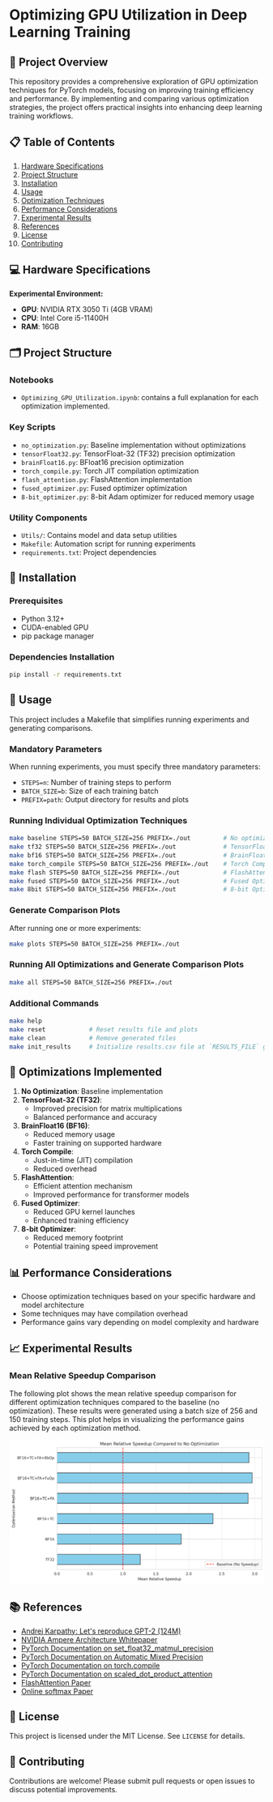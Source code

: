 # Optimizing GPU Utilization in Deep Learning Training

## 🚀 Project Overview

This repository provides a comprehensive exploration of GPU optimization techniques for PyTorch models, focusing on improving training efficiency and performance. By implementing and comparing various optimization strategies, the project offers practical insights into enhancing deep learning training workflows.

## 📋 Table of Contents

1. [Hardware Specifications](#-hardware-specifications)
2. [Project Structure](#-project-structure)
3. [Installation](#-installation)
4. [Usage](#-usage)
5. [Optimization Techniques](#-optimization-techniques)
6. [Performance Considerations](#-performance-considerations)
7. [Experimental Results](#-experimental-results)
8. [References](#-references)
9. [License](#-license)
10. [Contributing](#-contributing)

## 💻 Hardware Specifications

**Experimental Environment:**
- **GPU**: NVIDIA RTX 3050 Ti (4GB VRAM)
- **CPU**: Intel Core i5-11400H
- **RAM**: 16GB

## 🗂 Project Structure

### Notebooks
- `Optimizing_GPU_Utilization.ipynb`: contains a full explanation for each optimization implemented.

### Key Scripts
- `no_optimization.py`: Baseline implementation without optimizations
- `tensorFloat32.py`: TensorFloat-32 (TF32) precision optimization
- `brainFloat16.py`: BFloat16 precision optimization
- `torch_compile.py`: Torch JIT compilation optimization
- `flash_attention.py`: FlashAttention implementation
- `fused_optimizer.py`: Fused optimizer optimization
- `8-bit_optimizer.py`: 8-bit Adam optimizer for reduced memory usage

### Utility Components
- `Utils/`: Contains model and data setup utilities
- `Makefile`: Automation script for running experiments
- `requirements.txt`: Project dependencies

## 🔧 Installation

### Prerequisites
- Python 3.12+
- CUDA-enabled GPU
- pip package manager

### Dependencies Installation
```bash
pip install -r requirements.txt
```

## 🚀 Usage

This project includes a Makefile that simplifies running experiments and generating comparisons.

### Mandatory Parameters
When running experiments, you must specify three mandatory parameters:

- `STEPS=n`: Number of training steps to perform
- `BATCH_SIZE=b`: Size of each training batch
- `PREFIX=path`: Output directory for results and plots

### Running Individual Optimization Techniques
```bash
make baseline STEPS=50 BATCH_SIZE=256 PREFIX=./out         # No optimization
make tf32 STEPS=50 BATCH_SIZE=256 PREFIX=./out             # TensorFloat32
make bf16 STEPS=50 BATCH_SIZE=256 PREFIX=./out             # BrainFloat16
make torch_compile STEPS=50 BATCH_SIZE=256 PREFIX=./out    # Torch Compile
make flash STEPS=50 BATCH_SIZE=256 PREFIX=./out            # FlashAttention
make fused STEPS=50 BATCH_SIZE=256 PREFIX=./out            # Fused Optimizer
make 8bit STEPS=50 BATCH_SIZE=256 PREFIX=./out             # 8-bit Optimizer
```

### Generate Comparison Plots

After running one or more experiments:

```bash
make plots STEPS=50 BATCH_SIZE=256 PREFIX=./out
```

### Running All Optimizations and Generate Comparison Plots
```bash
make all STEPS=50 BATCH_SIZE=256 PREFIX=./out
```

### Additional Commands

```bash
make help
make reset            # Reset results file and plots
make clean            # Remove generated files
make init_results     # Initialize results.csv file at `RESULTS_FILE` given path
```

## 🔬 Optimizations Implemented

1. **No Optimization**: Baseline implementation
2. **TensorFloat-32 (TF32)**: 
   - Improved precision for matrix multiplications
   - Balanced performance and accuracy
3. **BrainFloat16 (BF16)**:
   - Reduced memory usage
   - Faster training on supported hardware
4. **Torch Compile**:
   - Just-in-time (JIT) compilation
   - Reduced overhead
5. **FlashAttention**:
   - Efficient attention mechanism
   - Improved performance for transformer models
6. **Fused Optimizer**:
   - Reduced GPU kernel launches
   - Enhanced training efficiency
7. **8-bit Optimizer**:
   - Reduced memory footprint
   - Potential training speed improvement

## 📊 Performance Considerations

- Choose optimization techniques based on your specific hardware and model architecture
- Some techniques may have compilation overhead
- Performance gains vary depending on model complexity and hardware

## 📈 Experimental Results

### Mean Relative Speedup Comparison

The following plot shows the mean relative speedup comparison for different optimization techniques compared to the baseline (no optimization). These results were generated using a batch size of 256 and 150 training steps. This plot helps in visualizing the performance gains achieved by each optimization method.

![Mean Relative Speedup Comparison](./out/256B_150N_experiment/256B_150N_mean_speedup_comparison.png)

## 📚 References

- [Andrej Karpathy: Let's reproduce GPT-2 (124M)](https://youtu.be/l8pRSuU81PU?si=sBZPAn3O0jxxV0y3)
- [NVIDIA Ampere Architecture Whitepaper](https://images.nvidia.com/aem-dam/en-zz/Solutions/data-center/nvidia-ampere-architecture-whitepaper.pdf)
- [PyTorch Documentation on set_float32_matmul_precision](https://pytorch.org/docs/stable/generated/torch.set_float32_matmul_precision.html)
- [PyTorch Documentation on Automatic Mixed Precision](https://pytorch.org/docs/stable/amp.html)
- [PyTorch Documentation on torch.compile](https://pytorch.org/tutorials/intermediate/torch_compile_tutorial.html)
- [PyTorch Documentation on scaled_dot_product_attention](https://pytorch.org/docs/stable/generated/torch.nn.functional.scaled_dot_product_attention.html)
- [FlashAttention Paper](https://arxiv.org/abs/2205.14135)
- [Online softmax Paper](https://arxiv.org/abs/1805.02867)

## 📄 License

This project is licensed under the MIT License. See `LICENSE` for details.

## 🤝 Contributing

Contributions are welcome! Please submit pull requests or open issues to discuss potential improvements.
